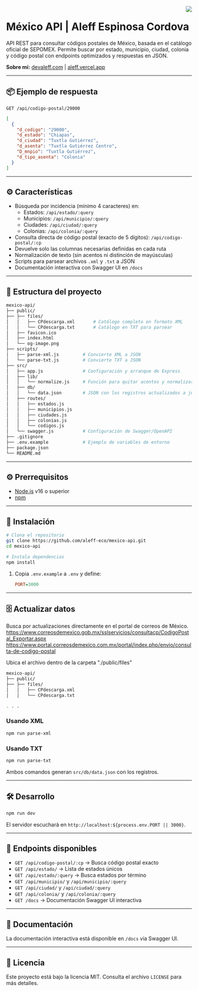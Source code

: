<img align="right" src="https://visitor-badge.laobi.icu/badge?page_id=aleff-eco.mexico-api" />

# México API | Aleff Espinosa Cordova

API REST para consultar códigos postales de México, basada en el catálogo oficial de SEPOMEX. Permite buscar por estado, municipio, ciudad, colonia y código postal con endpoints optimizados y respuestas en JSON.

**Sobre mí:** [devaleff.com](https://devaleff.com) | [aleff.vercel.app](https://aleff.vercel.app)

---

## 📦 Ejemplo de respuesta

```http
GET /api/codigo-postal/29000
```

```json
[
  {
    "d_codigo": "29000",
    "d_estado": "Chiapas",
    "d_ciudad": "Tuxtla Gutiérrez",
    "d_asenta": "Tuxtla Gutiérrez Centro",
    "D_mnpio": "Tuxtla Gutiérrez",
    "d_tipo_asenta": "Colonia"
  }
]
```

---

## ⚙️ Características

- Búsqueda por incidencia (mínimo 4 caracteres) en:
  - Estados: `/api/estado/:query`
  - Municipios: `/api/municipio/:query`
  - Ciudades: `/api/ciudad/:query`
  - Colonias: `/api/colonia/:query`
- Consulta directa de código postal (exacto de 5 dígitos): `/api/codigo-postal/:cp`
- Devuelve solo las columnas necesarias definidas en cada ruta
- Normalización de texto (sin acentos ni distinción de mayúsculas)
- Scripts para parsear archivos `.xml` y `.txt` a JSON
- Documentación interactiva con Swagger UI en `/docs`

---

## 📁 Estructura del proyecto

```bash
mexico-api/
├── public/
├── ├── files/
│   │   ├── CPdescarga.xml       # Catálogo completo en formato XML
│   │   └── CPdescarga.txt       # Catálogo en TXT para parsear
│   ├── favicon.ico
│   ├── index.html
│   └── og-image.png 
├── scripts/
│   ├── parse-xml.js         # Convierte XML a JSON
│   └── parse-txt.js         # Convierte TXT a JSON
├── src/
│   ├── app.js               # Configuración y arranque de Express
│   ├── lib/
│   │   └── normalize.js     # Función para quitar acentos y normalizar
│   ├── db/
│   │   └── data.json        # JSON con los registros actualizados a julio 2025
│   ├── routes/
│   │   ├── estados.js
│   │   ├── municipios.js
│   │   ├── ciudades.js
│   │   ├── colonias.js
│   │   └── codigos.js
│   └── swagger.js           # Configuración de Swagger/OpenAPI
├── .gitignore
├── .env.example             # Ejemplo de variables de entorno
├── package.json
└── README.md
```

---

## ⚙️ Prerrequisitos

- [Node.js](https://nodejs.org/) v16 o superior
- [npm](https://npmjs.com)

---

## 🚀 Instalación

```bash
# Clona el repositorio
git clone https://github.com/aleff-eco/mexico-api.git
cd mexico-api

# Instala dependencias
npm install
```

1. Copia `.env.example` a `.env` y define:
   ```ini
   PORT=3000
   ```

---

## 🗄️ Actualizar datos

Busca por actualizaciones directamente en el portal de correos de México.
<https://www.correosdemexico.gob.mx/sslservicios/consultacp/CodigoPostal_Exportar.aspx>
<https://www.portal.correosdemexico.com.mx/portal/index.php/envio/consulta-de-codigo-postal>

Ubica el archivo dentro de la carpeta "./public/files"

```bash
mexico-api/
├── public/
├── ├── files/
│   │   ├── CPdescarga.xml
│   │   └── CPdescarga.txt

. . . 

```

### Usando XML
```bash
npm run parse-xml
```

### Usando TXT
```bash
npm run parse-txt
```

Ambos comandos generan `src/db/data.json` con los registros.

---

## 🛠️ Desarrollo

```bash
npm run dev
```

El servidor escuchará en `http://localhost:${process.env.PORT || 3000}`.

---

## 📡 Endpoints disponibles

- `GET /api/codigo-postal/:cp` → Busca código postal exacto
- `GET /api/estado/` → Lista de estados únicos
- `GET /api/estado/:query` → Busca estados por término
- `GET /api/municipio/` y `/api/municipio/:query`
- `GET /api/ciudad/` y `/api/ciudad/:query`
- `GET /api/colonia/` y `/api/colonia/:query`
- `GET /docs` → Documentación Swagger UI interactiva

---

## 📖 Documentación

La documentación interactiva está disponible en `/docs` via Swagger UI.

---

## 📜 Licencia

Este proyecto está bajo la licencia MIT. Consulta el archivo `LICENSE` para más detalles.
